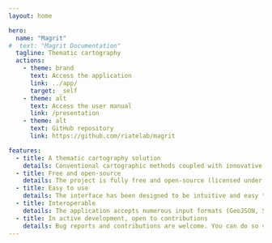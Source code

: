 ```yaml
---
layout: home

hero:
  name: "Magrit"
#  text: "Magrit Documentation"
  tagline: Thematic cartography
  actions:
    - theme: brand
      text: Access the application
      link: ../app/
      target: _self
    - theme: alt
      text: Access the user manual
      link: /presentation
    - theme: alt
      text: GitHub repository
      link: https://github.com/riatelab/magrit

features:
  - title: A thematic cartography solution
    details: Conventional cartographic methods coupled with innovative techniques (proportional symbols, choropleth map, discontinuity map, smoothed map, gridded map, cartogram, etc.).
  - title: Free and open-source
    details: The project is fully free and open-source (licensed under GNU GPL v3). It's backed against a solid and modern suite of FOSS libraries.
  - title: Easy to use
    details: The interface has been designed to be intuitive and easy to learn. It allows you to teach and learn thematic cartography.
  - title: Interoperable
    details: The application accepts numerous input formats (GeoJSON, Shapefile, GeoPackage, CSV, etc.). It can export the resulting map in a number of formats, as well as save a "project file".
  - title: In active development, open to contributions
    details: Bug reports and contributions are welcome. You can do so via the GitHub platform. The application is still under active development, and new features are already planned!
---
```


<style>
@media (min-width: 768px) {
    .item.grid-4 {
      width: calc(100% / 2) !important;
    }
}
</style>